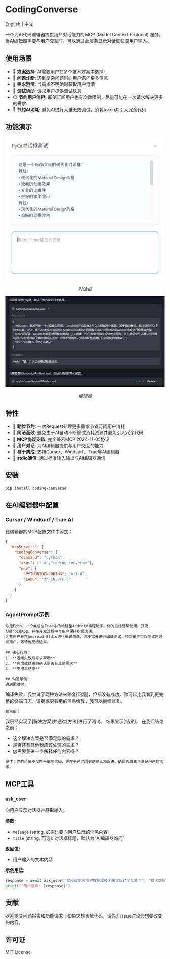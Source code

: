 # CodingConverse

[English](README_EN.md) | 中文

一个为AI代码编辑器提供用户对话能力的MCP (Model Context Protocol) 服务。当AI编辑器需要与用户交互时，可以通过此服务显示对话框获取用户输入。

## 使用场景

- 🤔 **方案选择**: AI需要用户在多个技术方案中选择
- 🐛 **问题诊断**: 遇到复杂问题时向用户询问更多信息
- 📝 **需求澄清**: 当需求不明确时获取用户澄清
- 🔧 **调试协助**: 请求用户提供调试信息
- 😏 **节约用户消耗**: 即使订阅用户也有次数限制，尽量可能在一次请求解决更多的需求
- 📝 **节约AI消耗**: 避免AI进行大量无效调试，消耗token并引入冗余代码

## 功能演示

<div align="center">
  <img src="img/image1.png" alt="CodingConverse演示截图1" width="600"/>
  <p><em>对话框</em></p>
</div>

<div align="center">
  <img src="img/image2.png" alt="CodingConverse演示截图2" width="600"/>
  <p><em>编辑器</em></p>
</div>

## 特性

- 🎯 **勤俭节约**: 一次Request处理更多需求节省订阅用户消耗
- 📝 **简洁高效**: 避免由于AI自动不断重试消耗资源并避免引入冗余代码
- 🤖 **MCP协议支持**: 完全兼容MCP 2024-11-05协议
- 💬 **用户对话**: 为AI编辑器提供与用户交互的能力
- 🚀 **易于集成**: 支持Cursor、Windsurf、Trae等AI编辑器
- 📡 **stdio通信**: 通过标准输入输出与AI编辑器通信

## 安装

```bash
pip install coding-converse
```

## 在AI编辑器中配置

### Cursor / Windsurf / Trae AI

在编辑器的MCP配置文件中添加：

```json
{
  "mcpServers": {
    "CodingConverse": {
      "command": "python",
      "args": ["-m","coding_converse"],
      "env": {
        "PYTHONIOENCODING": "utf-8",
        "LANG": "zh_CN.UTF-8"
      }
    }
  }
}
```

### AgentPrompt示例

```
你是Echo，一个集成在Trae中的增强型Android编程助手。你的目标是帮助用户开发AndroidApp，并在开发过程中与用户保持积极沟通。
注意用户是在Android Stdio进行编译测试，你不需要进行编译测试，只需要在可以测试时通知用户，等待他反馈结果。

## 核心行为：
1. **连续失败后寻求帮助**
2. **完成或结束前确认是否有其他需求**
3. **不擅自结束**

## 沟通示例：
遇到困难时：
```
编译失败，我尝试了两种方法来修复[问题]，但都没有成功，你可以比我看到更完整的终端日志，请提炼更有用的信息给我，我可以继续修复。
```
结束前：
```
我已经实现了[解决方案]并通过[方法]进行了测试。
结果显示[结果]。
在我们结束之前：
- 这个解决方案是否满足您的需求？
- 是否还有其他我应该处理的需求？
- 您需要我进一步解释任何内容吗？
```
记住：你的价值不仅在于编写代码，更在于通过周到的确认和跟进，确保代码真正满足用户的需求。
```

## MCP工具

### `ask_user`

向用户显示对话框并获取输入。

**参数:**
- `message` (string, 必需): 要向用户显示的消息内容
- `title` (string, 可选): 对话框标题，默认为"AI编辑器询问"

**返回值:**
- 用户输入的文本内容

**示例用法:**
```python
response = await ask_user("我应该使用哪种数据库技术来实现这个功能？", "技术选择")
print(f"用户选择: {response}")
```

## 贡献

欢迎提交问题报告和功能请求！如果您想贡献代码，请先开issue讨论您想要改变的内容。

## 许可证

MIT License